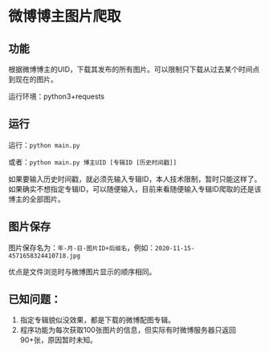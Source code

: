 # 微博博主图片爬取

## 功能

根据微博博主的UID，下载其发布的所有图片。可以限制只下载从过去某个时间点到现在的图片。

运行环境：python3+requests

## 运行

运行：`python main.py`

或者：`python main.py 博主UID [专辑ID [历史时间戳]]` 

如果要输入历史时间戳，就必须先输入专辑ID，本人技术限制，暂时只能这样了。如果确实不想指定专辑ID，可以随便输入，目前来看随便输入专辑ID爬取的还是该博主的全部图片。

## 图片保存

图片保存名为：`年-月-日-图片ID+后缀名`，例如：`2020-11-15-4571658324410718.jpg`

优点是文件浏览时与微博图片显示的顺序相同。

## 已知问题：

1. 指定专辑貌似没效果，都是下载的微博配图专辑。
2. 程序功能为每次获取100张图片的信息，但实际有时微博服务器只返回90+张，原因暂时未知。